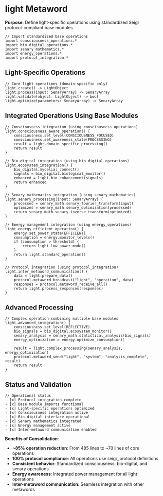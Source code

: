 # light Metaword

**Purpose**: Define light-specific operations using standardized Seigr protocol-compliant base modules

```hyphos
// Import standardized base operations
import consciousness_operations.*
import bio_digital_operations.*
import senary_mathematics.*
import energy_operations.*
import protocol_integration.*

```

## Light-Specific Operations

```hyphos
// Core light operations (domain-specific only)
light.create() -> LightObject
light.process(input: SenaryArray) -> SenaryArray
light.validate(object: LightObject) -> bool
light.optimize(parameters: SenaryArray) -> SenaryArray
```

## Integrated Operations Using Base Modules

```hyphos
// Consciousness integration (using consciousness_operations)
light.consciousness_aware_operation() {
    consciousness.set_level(CONSCIOUSNESS_FOCUSED)
    consciousness.set_awareness_state(PROCESSING)
    result = light.domain_specific_processing()
    return result
}

// Bio-digital integration (using bio_digital_operations)
light.ecosystem_integration() {
    bio_digital.mycelial_connect()
    signals = bio_digital.biological_monitor()
    enhanced = light.bio_enhancement(signals)
    return enhanced
}

// Senary mathematics integration (using senary_mathematics)
light.senary_processing(input: SenaryArray) {
    processed = senary_math.senary_fourier_transform(input)
    optimized = senary_math.senary_optimization(processed)
    return senary_math.senary_inverse_transform(optimized)
}

// Energy management integration (using energy_operations)
light.energy_efficient_operation() {
    energy.set_power_state(EFFICIENT)
    consumption = energy.monitor_levels()
    if (consumption > threshold) {
        return light.low_power_mode()
    }
    return light.standard_operation()
}

// Protocol integration (using protocol_integration)
light.inter_metaword_communication() {
    data = light.prepare_data()
    protocol.metaword_broadcast("light", "operation", data)
    responses = protocol.metaword_receive_all()
    return light.process_responses(responses)
}
```

## Advanced Processing

```hyphos
// Complex operation combining multiple base modules
light.advanced_integration() {
    consciousness.set_level(REFLECTIVE)
    bio_signals = bio_digital.ecosystem_monitor()
    senary_analysis = senary_math.statistical_analysis(bio_signals)
    energy_optimization = energy.optimize_consumption()
    
    result = light.complex_processing(senary_analysis, energy_optimization)
    protocol.metaword_send("light", "system", "analysis_complete", result)
    return result
}
```

## Status and Validation

```hyphos
// Operational status
- [x] Protocol integration complete
- [x] Base module imports functional  
- [x] Light-specific operations optimized
- [x] Consciousness integration active
- [x] Bio-digital interface operational
- [x] Senary mathematics integrated
- [x] Energy management active
- [x] Inter-metaword communication enabled
```

**Benefits of Consolidation**:
- **~85% operation reduction**: From 485 lines to ~70 lines of core operations
- **100% protocol compliance**: All operations use seigr_protocol definitions
- **Consistent behavior**: Standardized consciousness, bio-digital, and senary operations
- **Energy awareness**: Integrated power management for all light operations
- **Inter-metaword communication**: Seamless integration with other metawords
